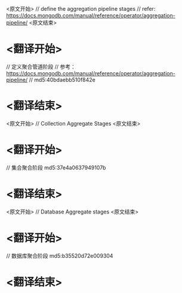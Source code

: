 
<原文开始>
// define the aggregation pipeline stages
// refer: https://docs.mongodb.com/manual/reference/operator/aggregation-pipeline/
<原文结束>

# <翻译开始>
// 定义聚合管道阶段
// 参考：https://docs.mongodb.com/manual/reference/operator/aggregation-pipeline/
// md5:40bdaebb510f842e
# <翻译结束>


<原文开始>
// Collection Aggregate Stages
<原文结束>

# <翻译开始>
// 集合聚合阶段 md5:37e4a0637949107b
# <翻译结束>


<原文开始>
// Database Aggregate stages
<原文结束>

# <翻译开始>
// 数据库聚合阶段 md5:b35520d72e009304
# <翻译结束>

